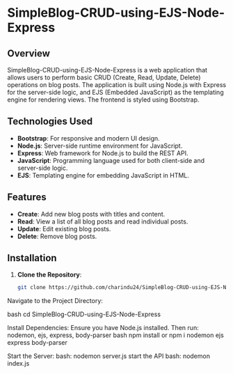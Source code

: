 # SimpleBlog-CRUD-using-EJS-Node-Express

## Overview

SimpleBlog-CRUD-using-EJS-Node-Express is a web application that allows users to perform basic CRUD (Create, Read, Update, Delete) operations on blog posts. The application is built using Node.js with Express for the server-side logic, and EJS (Embedded JavaScript) as the templating engine for rendering views. The frontend is styled using Bootstrap.

## Technologies Used

- **Bootstrap**: For responsive and modern UI design.
- **Node.js**: Server-side runtime environment for JavaScript.
- **Express**: Web framework for Node.js to build the REST API.
- **JavaScript**: Programming language used for both client-side and server-side logic.
- **EJS**: Templating engine for embedding JavaScript in HTML.

## Features

- **Create**: Add new blog posts with titles and content.
- **Read**: View a list of all blog posts and read individual posts.
- **Update**: Edit existing blog posts.
- **Delete**: Remove blog posts.

## Installation

1. **Clone the Repository**:
   ```bash
   git clone https://github.com/charindu24/SimpleBlog-CRUD-using-EJS-Node-Express.git
Navigate to the Project Directory:

bash
cd SimpleBlog-CRUD-using-EJS-Node-Express



Install Dependencies:
Ensure you have Node.js installed. Then run:
nodemon, ejs, express, body-parser
bash
npm install or npm i nodemon ejs express body-parser

Start the Server:
bash: nodemon server.js
start the API
bash: nodemon index.js

